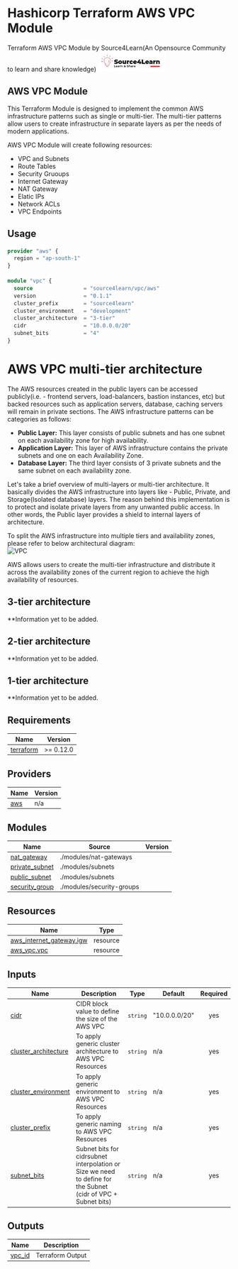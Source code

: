 # Hashicorp Terraform AWS VPC Module
Terraform AWS VPC Module by Source4Learn(An Opensource Community to learn and share knowledge)
![Source4Learn](https://github.com/opensource4learn/terraform-aws-vpc/blob/main/s4l.png?raw=true)

## AWS VPC Module
This Terraform Module is designed to implement the common AWS infrastructure patterns such as single or multi-tier. The multi-tier patterns allow users to create infrastructure in separate layers as per the needs of modern applications.

AWS VPC Module will create following resources:
- VPC and Subnets
- Route Tables
- Security Gruoups
- Internet Gateway
- NAT Gateway
- Elatic IPs
- Network ACLs
- VPC Endpoints

## Usage

```terraform
provider "aws" {
  region = "ap-south-1"
}

module "vpc" {
  source                = "source4learn/vpc/aws"
  version               = "0.1.1"
  cluster_prefix        = "source4learn"
  cluster_environment   = "development"
  cluster_architecture  = "3-tier"
  cidr                  = "10.0.0.0/20"
  subnet_bits           = "4"
}
```

# AWS VPC multi-tier architecture
The AWS resources created in the public layers can be accessed publicly(i.e. - frontend servers, load-balancers, bastion instances, etc) but backed resources such as application servers, database, caching servers will remain in private sections. The AWS infrastructure patterns can be categories as follows:


- **Public Layer:** This layer consists of public subnets and has one subnet on each availability zone for high availability.
- **Application Layer:** This layer of AWS infrastructure contains the private subnets and one on each Availability Zone.
- **Database Layer:** The third layer consists of 3 private subnets and the same subnet on each availability zone.

Let's take a brief overview of multi-layers or multi-tier architecture. It basically divides the AWS infrastructure into layers like - Public, Private, and Storage(Isolated database) layers. The reason behind this implementation is to protect and isolate private layers from any unwanted public access. In other words, the Public layer provides a shield to internal layers of architecture.

To split the AWS infrastructure into multiple tiers and availability zones, please refer to below architectural diagram:</br>
![VPC](https://github.com/source4learn/terraform-aws-vpc/blob/main/vpc.png?raw=true)

AWS allows users to create the multi-tier infrastructure and distribute it across the availability zones of the current region to achieve the high availability of resources. 

## 3-tier architecture
**Information yet to be added.

## 2-tier architecture
**Information yet to be added.

## 1-tier architecture
**Information yet to be added.

## Requirements

| Name | Version |
|------|---------|
| <a name="requirement_terraform"></a> [terraform](#requirement\_terraform) | >= 0.12.0 |

## Providers

| Name | Version |
|------|---------|
| <a name="provider_aws"></a> [aws](#provider\_aws) | n/a |

## Modules

| Name | Source | Version |
|------|--------|---------|
| <a name="module_nat_gateway"></a> [nat\_gateway](#module\_nat\_gateway) | ./modules/nat-gateways |  |
| <a name="module_private_subnet"></a> [private\_subnet](#module\_private\_subnet) | ./modules/subnets |  |
| <a name="module_public_subnet"></a> [public\_subnet](#module\_public\_subnet) | ./modules/subnets |  |
| <a name="module_security_group"></a> [security\_group](#module\_security\_group) | ./modules/security-groups |  |

## Resources

| Name | Type |
|------|------|
| [aws_internet_gateway.igw](https://registry.terraform.io/providers/hashicorp/aws/latest/docs/resources/internet_gateway) | resource |
| [aws_vpc.vpc](https://registry.terraform.io/providers/hashicorp/aws/latest/docs/resources/vpc) | resource |

## Inputs

| Name | Description | Type | Default | Required |
|------|-------------|------|---------|:--------:|
| <a name="input_cidr"></a> [cidr](#input\_cidr) | CIDR block value to define the size of the AWS VPC | `string` | "10.0.0.0/20" | yes |
| <a name="input_cluster_architecture"></a> [cluster\_architecture](#input\_cluster\_architecture) | To apply generic cluster architecture to AWS VPC Resources | `string` | n/a | yes |
| <a name="input_cluster_environment"></a> [cluster\_environment](#input\_cluster\_environment) | To apply generic environment to AWS VPC Resources | `string` | n/a | yes |
| <a name="input_cluster_prefix"></a> [cluster\_prefix](#input\_cluster\_prefix) | To apply generic naming to AWS VPC Resources | `string` | n/a | yes |
| <a name="input_subnet_bits"></a> [subnet\_bits](#input\_subnet\_bits) | Subnet bits for cidrsubnet interpolation or Size we need to define for the Subnet (cidr of VPC + Subnet bits) | `string` | n/a | yes |

## Outputs

| Name | Description |
|------|-------------|
| <a name="output_vpc_id"></a> [vpc\_id](#output\_vpc\_id) | Terraform Output |
